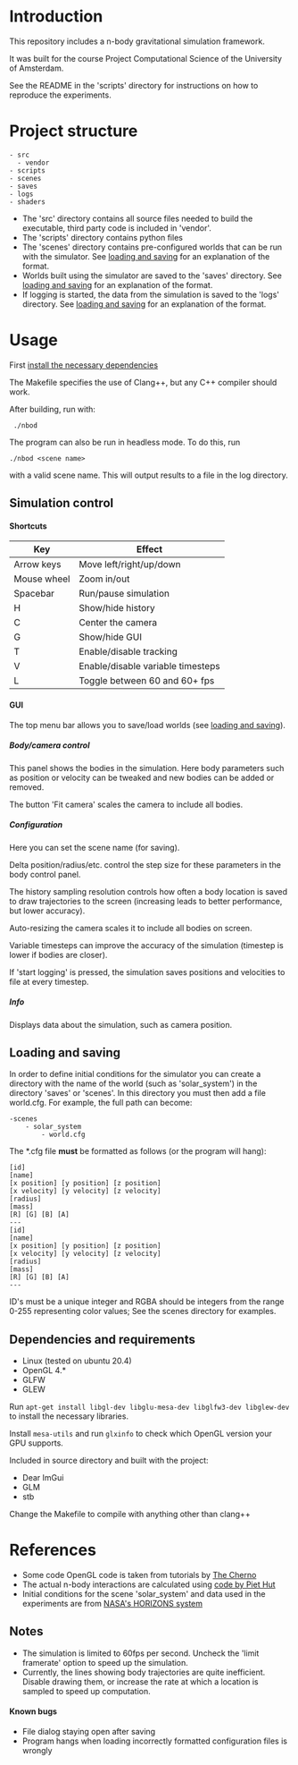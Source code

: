 # Introduction

This repository includes a n-body gravitational simulation framework.

It was built for the course Project Computational Science of the University
of Amsterdam.

See the README in the 'scripts' directory for instructions on how to reproduce
the experiments.

# Project structure

```
- src
  - vendor
- scripts
- scenes
- saves
- logs
- shaders
```

- The 'src' directory contains all source files needed to build the executable, third
  party code is included in 'vendor'.
- The 'scripts' directory contains python files
- The 'scenes' directory contains pre-configured worlds that can be run with the
  simulator. See [loading and saving](#loading-and-saving) for an explanation of the format.
- Worlds built using the simulator are saved to the 'saves' directory. See [loading and saving](#loading-and-saving) for an explanation of the format.
- If logging is started, the data from the simulation is saved to the 'logs'
  directory. See [loading and saving](#loading-and-saving) for an explanation of the format.


# Usage

First [install the necessary dependencies](#dependencies-and-requirements)

The Makefile specifies the use of Clang++, but any C++ compiler should work.

After building, run with:

` ./nbod`


The program can also be run in headless mode. To do this, run

`./nbod <scene name>`

with a valid scene name. This will output results to a file in the log directory.


## Simulation control
#### Shortcuts
| Key | Effect |
|-----|----- |
| Arrow keys | Move left/right/up/down |
| Mouse wheel | Zoom in/out |
| Spacebar | Run/pause simulation
| H | Show/hide history
| C | Center the camera  |
| G | Show/hide GUI |
| T | Enable/disable tracking
| V | Enable/disable variable timesteps |
| L | Toggle between 60 and 60+ fps |

#### GUI
The top menu bar allows you to save/load worlds (see [loading and saving](#loading-and-saving)).

##### Body/camera control

This panel shows the bodies in the simulation. Here body parameters such as position or velocity can be tweaked and new bodies can be added or removed.

The button 'Fit camera' scales the camera to include all bodies.

##### Configuration

Here you can set the scene name (for saving).

Delta position/radius/etc. control the step size for these parameters in the body control panel.

The history sampling resolution controls how often a body location is saved to draw trajectories to the screen (increasing leads to better performance, but lower accuracy).

Auto-resizing the camera scales it to include all bodies on screen.

Variable timesteps can improve the accuracy of the simulation (timestep is lower if bodies are closer).

If 'start logging' is pressed, the simulation saves positions and velocities to file at every timestep.

##### Info

Displays data about the simulation, such as camera position.

## Loading and saving

In order to define initial conditions for the simulator you can create a directory with the name of the world (such as 'solar_system') in the directory 'saves' or 'scenes'. In this directory you must then add a file world.cfg. For example, the full path can become:
```
-scenes
    - solar_system
        - world.cfg
```

The \*.cfg file **must** be formatted as follows (or the program will hang):
```
[id]
[name]
[x position] [y position] [z position]
[x velocity] [y velocity] [z velocity]
[radius]
[mass]
[R] [G] [B] [A]
---
[id]
[name]
[x position] [y position] [z position]
[x velocity] [y velocity] [z velocity]
[radius]
[mass]
[R] [G] [B] [A]
---
```

ID's must be a unique integer and RGBA should be integers from the range 0-255
representing color values;
See the scenes directory for examples.


## Dependencies and requirements

- Linux (tested on ubuntu 20.4)
- OpenGL 4.*
- GLFW
- GLEW

Run
`apt-get install libgl-dev libglu-mesa-dev libglfw3-dev libglew-dev`
to install the necessary libraries.

Install `mesa-utils` and run `glxinfo` to check which OpenGL version your
GPU supports.

Included in source directory and built with the project:
- Dear ImGui
- GLM
- stb

Change the Makefile to compile with anything other than clang++

# References

- Some code OpenGL code is taken from tutorials by [The Cherno](https://www.youtube.com/watch?v=W3gAzLwfIP0&list=PLlrATfBNZ98foTJPJ_Ev03o2oq3-GGOS2)
- The actual n-body interactions are calculated using [code by Piet Hut](https://www.ias.edu/ids/~piet/act/comp/algorithms/starter)
- Initial conditions for the scene 'solar_system' and data used in the experiments are from
  [NASA's HORIZONS system](https://ssd.jpl.nasa.gov/?horizons) 

## Notes
- The simulation is limited to 60fps per second. Uncheck the 'limit framerate'
option to speed up the simulation.
- Currently, the lines showing body trajectories are quite inefficient. Disable drawing
them, or increase the rate at which a location is sampled to speed up computation.


#### Known bugs
- File dialog staying open after saving
- Program hangs when loading incorrectly formatted configuration files is wrongly
